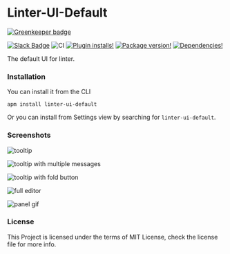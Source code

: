 # Linter-UI-Default

[![Greenkeeper badge](https://badges.greenkeeper.io/steelbrain/linter-ui-default.svg)](https://greenkeeper.io/)

[![Slack Badge](https://img.shields.io/badge/chat-atom.io%20slack-blue.svg?style=flat-square)](http://atom-slack.herokuapp.com/)
![CI](https://github.com/steelbrain/linter-ui-default/workflows/CI/badge.svg)
[![Plugin installs!](https://img.shields.io/apm/dm/linter-ui-default.svg?style=flat-square)](https://atom.io/packages/linter-ui-default)
[![Package version!](https://img.shields.io/apm/v/linter-ui-default.svg?style=flat-square)](https://atom.io/packages/linter-ui-default)
[![Dependencies!](https://img.shields.io/david/steelbrain/linter-ui-default.svg?style=flat-square)](https://david-dm.org/steelbrain/linter-ui-default)

The default UI for linter.

### Installation

You can install it from the CLI

```
apm install linter-ui-default
```

Or you can install from Settings view by searching for `linter-ui-default`.

### Screenshots

![tooltip](https://user-images.githubusercontent.com/16418197/106548395-8577d700-64d4-11eb-9eaa-1974f0903516.png)

![tooltip with multiple messages](https://user-images.githubusercontent.com/16418197/106654351-a89a9900-655d-11eb-8af2-f6a459720bf3.png)

![tooltip with fold button](https://user-images.githubusercontent.com/16418197/106548281-52354800-64d4-11eb-9d66-d26ee702cfa5.png)

<!-- ![tooltip expanded](https://user-images.githubusercontent.com/16418197/106548235-421d6880-64d4-11eb-8c03-89708622043b.png) -->

![full editor](https://user-images.githubusercontent.com/16418197/106548923-8b21ec80-64d5-11eb-894d-c93cb3809ebd.png)

![panel gif](https://cloud.githubusercontent.com/assets/4278113/23879933/1ab17e2a-0872-11e7-803d-3fe0ccfc6790.gif)

### License

This Project is licensed under the terms of MIT License, check the license file for more info.

